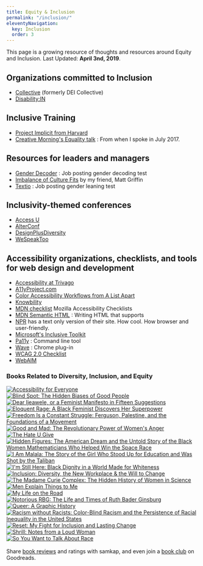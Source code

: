 ```yaml
---
title: Equity & Inclusion
permalink: "/inclusion/"
eleventyNavigation:
  key: Inclusion
  order: 3
---
```

<section class="inclusion-list pages">

This page is a growing resource of thoughts and resources around Equity and Inclusion. Last Updated: **April 3nd, 2019**.

## Organizations committed to Inclusion

* [Collective](https://hello-collective.com/) (formerly DEI Collective)
* [Disability:IN](https://disabilityin.org/ "https://disabilityin.org/")

## Inclusive Training

* [Project Implicit from Harvard](https://implicit.harvard.edu/implicit/)
* [Creative Morning's Equality talk](https://youtu.be/5pj8E-XbRzE) : From when I spoke in July 2017.

## Resources for leaders and managers

* [Gender Decoder](http://gender-decoder.katmatfield.com/) : Job posting gender decoding test
* [Imbalance of Culture Fits](https://alistapart.com/article/the-imbalance-of-culture-fit) by my friend, Matt Griffin
* [Textio](https://textio.com/) : Job posting gender leaning test

## Inclusivity-themed conferences

* [Access U](https://www.knowbility.org/education/accessu/)
* [AlterConf](http://alterconf.com)
* [DesignPlusDiversity](http://designplusdiversity.org/)
* [WeSpeakToo](http://wespeaktoo.org/)

## Accessibility organizations, checklists, and tools for web design and development

* [Accessibility at Trivago](http://tech.trivago.com/2017/09/26/accessibility-at-trivago/)
* [A11yProject.com](http://a11yproject.com/checklist.html)
* [Color Accessibility Workflows from A List Apart](https://alistapart.com/article/color-accessibility-workflows)
* [Knowbility](https://www.knowbility.org/)
* [MDN checklist](https://developer.mozilla.org/en-US/docs/Web/Accessibility/Mobile_accessibility_checklist) Mozilla Accessibility Checklists
* [MDN Semantic HTML](https://developer.mozilla.org/en-US/docs/Web/HTML/Element) : Writing HTML that supports
* [NPR](http://thin.npr.org/) has a text only version of their site. How cool. How browser and user-friendly.
* [Microsoft's Inclusive Toolkit](https://www.microsoft.com/en-us/design/inclusive)
* [Pa11y](https://github.com/pa11y/pa11y) : Command line tool
* [Wave](http://wave.webaim.org/) : Chrome plug-in
* [WCAG 2.0 Checklist](http://webaim.org/standards/wcag/checklist)
* [WebAIM](http://webaim.org/) 
</section>
</main>
<section class="shell">
<h3>Books Related to Diversity, Inclusion, and Equity</h3>


<div id="gr_grid_widget_1552156979">
  <!-- Show static html as a placeholder in case js is not enabled - javascript include will override this if things work -->
    <div class="gr_grid_container">
<div class="gr_grid_book_container"><a title="Accessibility for Everyone" rel="nofollow" href="https://www.goodreads.com/book/show/36312164-accessibility-for-everyone"><img alt="Accessibility for Everyone" border="0" src="https://images.gr-assets.com/books/1507717513m/36312164.jpg" /></a></div>
<div class="gr_grid_book_container"><a title="Blind Spot: The Hidden Biases of Good People" rel="nofollow" href="https://www.goodreads.com/book/show/20892262-blind-spot"><img alt="Blind Spot: The Hidden Biases of Good People" border="0" src="https://images.gr-assets.com/books/1398575584m/20892262.jpg" /></a></div>
<div class="gr_grid_book_container"><a title="Dear Ijeawele, or a Feminist Manifesto in Fifteen Suggestions" rel="nofollow" href="https://www.goodreads.com/book/show/33585392-dear-ijeawele-or-a-feminist-manifesto-in-fifteen-suggestions"><img alt="Dear Ijeawele, or a Feminist Manifesto in Fifteen Suggestions" border="0" src="https://images.gr-assets.com/books/1493035257m/33585392.jpg" /></a></div>
<div class="gr_grid_book_container"><a title="Eloquent Rage: A Black Feminist Discovers Her Superpower" rel="nofollow" href="https://www.goodreads.com/book/show/33574165-eloquent-rage"><img alt="Eloquent Rage: A Black Feminist Discovers Her Superpower" border="0" src="https://images.gr-assets.com/books/1498834108m/33574165.jpg" /></a></div>
<div class="gr_grid_book_container"><a title="Freedom Is a Constant Struggle: Ferguson, Palestine, and the Foundations of a Movement" rel="nofollow" href="https://www.goodreads.com/book/show/25330108-freedom-is-a-constant-struggle"><img alt="Freedom Is a Constant Struggle: Ferguson, Palestine, and the Foundations of a Movement" border="0" src="https://images.gr-assets.com/books/1447140494m/25330108.jpg" /></a></div>
<div class="gr_grid_book_container"><a title="Good and Mad: The Revolutionary Power of Women's Anger" rel="nofollow" href="https://www.goodreads.com/book/show/40032288-good-and-mad"><img alt="Good and Mad: The Revolutionary Power of Women's Anger" border="0" src="https://images.gr-assets.com/books/1535470655m/40032288.jpg" /></a></div>
<div class="gr_grid_book_container"><a title="The Hate U Give" rel="nofollow" href="https://www.goodreads.com/book/show/32075671-the-hate-u-give"><img alt="The Hate U Give" border="0" src="https://images.gr-assets.com/books/1535002553m/32075671.jpg" /></a></div>
<div class="gr_grid_book_container"><a title="Hidden Figures: The American Dream and the Untold Story of the Black Women Mathematicians Who Helped Win the Space Race" rel="nofollow" href="https://www.goodreads.com/book/show/25953369-hidden-figures"><img alt="Hidden Figures: The American Dream and the Untold Story of the Black Women Mathematicians Who Helped Win the Space Race" border="0" src="https://images.gr-assets.com/books/1481844518m/25953369.jpg" /></a></div>
<div class="gr_grid_book_container"><a title="I Am Malala: The Story of the Girl Who Stood Up for Education and Was Shot by the Taliban" rel="nofollow" href="https://www.goodreads.com/book/show/17851885-i-am-malala"><img alt="I Am Malala: The Story of the Girl Who Stood Up for Education and Was Shot by the Taliban" border="0" src="https://images.gr-assets.com/books/1375414895m/17851885.jpg" /></a></div>
<div class="gr_grid_book_container"><a title="I'm Still Here: Black Dignity in a World Made for Whiteness" rel="nofollow" href="https://www.goodreads.com/book/show/35883430-i-m-still-here"><img alt="I'm Still Here: Black Dignity in a World Made for Whiteness" border="0" src="https://images.gr-assets.com/books/1510037868m/35883430.jpg" /></a></div>
<div class="gr_grid_book_container"><a title="Inclusion: Diversity, the New Workplace & the Will to Change" rel="nofollow" href="https://www.goodreads.com/book/show/32170805-inclusion"><img alt="Inclusion: Diversity, the New Workplace & the Will to Change" border="0" src="https://images.gr-assets.com/books/1475222114m/32170805.jpg" /></a></div>
<div class="gr_grid_book_container"><a title="The Madame Curie Complex: The Hidden History of Women in Science" rel="nofollow" href="https://www.goodreads.com/book/show/6472839-the-madame-curie-complex"><img alt="The Madame Curie Complex: The Hidden History of Women in Science" border="0" src="https://images.gr-assets.com/books/1267818940m/6472839.jpg" /></a></div>
<div class="gr_grid_book_container"><a title="Men Explain Things to Me" rel="nofollow" href="https://www.goodreads.com/book/show/18528190-men-explain-things-to-me"><img alt="Men Explain Things to Me" border="0" src="https://images.gr-assets.com/books/1393447237m/18528190.jpg" /></a></div>
<div class="gr_grid_book_container"><a title="My Life on the Road" rel="nofollow" href="https://www.goodreads.com/book/show/15451058-my-life-on-the-road"><img alt="My Life on the Road" border="0" src="https://images.gr-assets.com/books/1440005972m/15451058.jpg" /></a></div>
<div class="gr_grid_book_container"><a title="Notorious RBG: The Life and Times of Ruth Bader Ginsburg" rel="nofollow" href="https://www.goodreads.com/book/show/25422234-notorious-rbg"><img alt="Notorious RBG: The Life and Times of Ruth Bader Ginsburg" border="0" src="https://images.gr-assets.com/books/1429924065m/25422234.jpg" /></a></div>
<div class="gr_grid_book_container"><a title="Queer: A Graphic History" rel="nofollow" href="https://www.goodreads.com/book/show/28957268-queer"><img alt="Queer: A Graphic History" border="0" src="https://images.gr-assets.com/books/1456189340m/28957268.jpg" /></a></div>
<div class="gr_grid_book_container"><a title="Racism without Racists: Color-Blind Racism and the Persistence of Racial Inequality in the United States" rel="nofollow" href="https://www.goodreads.com/book/show/433281.Racism_without_Racists"><img alt="Racism without Racists: Color-Blind Racism and the Persistence of Racial Inequality in the United States" border="0" src="https://images.gr-assets.com/books/1387731429m/433281.jpg" /></a></div>
<div class="gr_grid_book_container"><a title="Reset: My Fight for Inclusion and Lasting Change" rel="nofollow" href="https://www.goodreads.com/book/show/34974754-reset"><img alt="Reset: My Fight for Inclusion and Lasting Change" border="0" src="https://images.gr-assets.com/books/1503299479m/34974754.jpg" /></a></div>
<div class="gr_grid_book_container"><a title="Shrill: Notes from a Loud Woman" rel="nofollow" href="https://www.goodreads.com/book/show/29340182-shrill"><img alt="Shrill: Notes from a Loud Woman" border="0" src="https://images.gr-assets.com/books/1460015959m/29340182.jpg" /></a></div>
<div class="gr_grid_book_container"><a title="So You Want to Talk About Race" rel="nofollow" href="https://www.goodreads.com/book/show/35099718-so-you-want-to-talk-about-race"><img alt="So You Want to Talk About Race" border="0" src="https://images.gr-assets.com/books/1499224833m/35099718.jpg" /></a></div>
<noscript><br/>Share <a rel="nofollow" href="/">book reviews</a> and ratings with samkap, and even join a <a rel="nofollow" href="/group">book club</a> on Goodreads.</noscript>
</div>

</div>

</section>
<script src="https://www.goodreads.com/review/grid_widget/8459271.samkap's%20inclusion%20book%20montage?cover_size=medium&hide_link=true&hide_title=true&num_books=200&order=a&shelf=inclusion&sort=title&widget_id=1552156979" type="text/javascript" charset="utf-8"></script>
